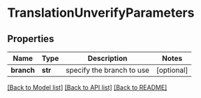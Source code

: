 # TranslationUnverifyParameters

## Properties
Name | Type | Description | Notes
------------ | ------------- | ------------- | -------------
**branch** | **str** | specify the branch to use | [optional] 

[[Back to Model list]](../README.md#documentation-for-models) [[Back to API list]](../README.md#documentation-for-api-endpoints) [[Back to README]](../README.md)


